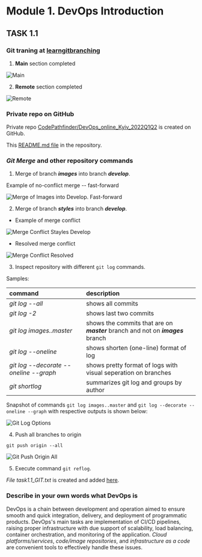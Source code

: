 # Module 1. DevOps Introduction

## TASK 1.1

### Git traning at [learngitbranching](https://learngitbranching.js.org/)

1. **Main** section completed

![Main](/DevOps_online_Kyiv_2022Q1Q2\m1\task1.1\images\main.png)

2. **Remote** section completed

![Remote](/DevOps_online_Kyiv_2022Q1Q2\m1\task1.1\images\remote.png)

### Private repo on GitHub

Private repo [CodePathfinder/DevOps_online_Kyiv_2022Q1Q2](https://github.com/CodePathfinder/DevOps_online_Kyiv_2022Q1Q2) is created on GitHub.

This [README.md file](https://github.com/CodePathfinder/DevOps_online_Kyiv_2022Q1Q2/tree/develop/m1/task1.1/README.md) in the repository.

### _Git Merge_ and other repository commands

1. Merge of branch **_images_** into branch **_develop_**.

Example of no-conflict merge -- fast-forward

![Merge of Images into Develop. Fast-forward](/DevOps_online_Kyiv_2022Q1Q2\m1\task1.1\images\merge-images-develop-fast-forward.png)

2. Merge of branch **_styles_** into branch **_develop_**.

- Example of merge conflict

![Merge Conflict Stayles Develop](/DevOps_online_Kyiv_2022Q1Q2\m1\task1.1\images\merge-conflict-styles-develop.png)

- Resolved merge conflict

![Merge Conflict Resolved](/DevOps_online_Kyiv_2022Q1Q2\m1\task1.1\images\merge-conflict-resolved.png)

3. Inspect repository with different `git log` commands.

Samples:

| command                                | description                                                                      |
| :------------------------------------- | :------------------------------------------------------------------------------- |
| _git log --all_                        | shows all commits                                                                |
| _git log -2_                           | shows last two commits                                                           |
| _git log images..master_               | shows the commits that are on **_master_** branch and not on **_images_** branch |
| _git log --oneline_                    | shows shorten (one-line) format of log                                           |
| _git log --decorate --oneline --graph_ | shows pretty format of logs with visual seperation on branches                   |
| _git shortlog_                         | summarizes git log and groups by author                                          |

Snapshot of commands `git log images..master` and `git log --decorate --oneline --graph` with respective outputs is shown below:

![Git Log Options](/DevOps_online_Kyiv_2022Q1Q2\m1\task1.1\images\git-log-options.png)

4. Push all branches to origin

```
git push origin --all
```

![Git Push Origin All](/DevOps_online_Kyiv_2022Q1Q2\m1\task1.1\images\git-push-origin-all.png)

5. Execute command `git reflog`.

_File task1.1_GIT.txt_ is created and added [here](/DevOps_online_Kyiv_2022Q1Q2\m1\task1.1\task1.1_GIT.txt).

### Describe in your own words what DevOps is

DevOps is a chain between development and operation aimed to ensure smooth and quick integration, delivery, and deployment of programmatic products. DevOps's main tasks are implementation of CI/CD pipelines, raising proper infrastructure with due support of scalability, load balancing, container orchestration, and monitoring of the application. _Cloud platforms/services_, _code/image repositories_, and _infrastructure as a code_ are convenient tools to effectively handle these issues.
